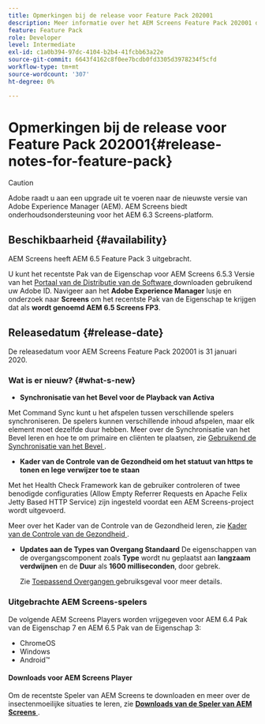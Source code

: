 ```yaml
---
title: Opmerkingen bij de release voor Feature Pack 202001
description: Meer informatie over het AEM Screens Feature Pack 202001 dat op 31 januari 2020 werd uitgebracht.
feature: Feature Pack
role: Developer
level: Intermediate
exl-id: c1a0b394-97dc-4104-b2b4-41fcbb63a22e
source-git-commit: 6643f4162c8f0ee7bcdb0fd3305d3978234f5cfd
workflow-type: tm+mt
source-wordcount: '307'
ht-degree: 0%

---
```


# Opmerkingen bij de release voor Feature Pack 202001{#release-notes-for-feature-pack}

>[!CAUTION]
>
>Adobe raadt u aan een upgrade uit te voeren naar de nieuwste versie van Adobe Experience Manager (AEM). AEM Screens biedt onderhoudsondersteuning voor het AEM 6.3 Screens-platform.

## Beschikbaarheid {#availability}

AEM Screens heeft AEM 6.5 Feature Pack 3 uitgebracht.

U kunt het recentste Pak van de Eigenschap voor AEM Screens 6.5.3 Versie van het [ Portaal van de Distributie van de Software ](https://experience.adobe.com/#/downloads/content/software-distribution/en/aem.html) downloaden gebruikend uw Adobe ID. Navigeer aan het **Adobe Experience Manager** lusje en onderzoek naar **Screens** om het recentste Pak van de Eigenschap te krijgen dat als **wordt genoemd AEM 6.5 Screens FP3**.

## Releasedatum {#release-date}

De releasedatum voor AEM Screens Feature Pack 202001 is 31 januari 2020.

### Wat is er nieuw? {#what-s-new}

* **Synchronisatie van het Bevel voor de Playback van Activa**

Met Command Sync kunt u het afspelen tussen verschillende spelers synchroniseren. De spelers kunnen verschillende inhoud afspelen, maar elk element moet dezelfde duur hebben.
Meer over de Synchronisatie van het Bevel leren en hoe te om primaire en cliënten te plaatsen, zie [ Gebruikend de Synchronisatie van het Bevel ](using-command-sync.md).

* **Kader van de Controle van de Gezondheid om het statuut van https te tonen en lege verwijzer toe te staan**

Met het Health Check Framework kan de gebruiker controleren of twee benodigde configuraties (Allow Empty Referrer Requests en Apache Felix Jetty Based HTTP Service) zijn ingesteld voordat een AEM Screens-project wordt uitgevoerd.

Meer over het Kader van de Controle van de Gezondheid leren, zie [ Kader van de Controle van de Gezondheid ](/help/user-guide/configuring-screens-introduction.md#health-check-framework).

* **Updates aan de Types van Overgang Standaard**
De eigenschappen van de overgangscomponent zoals **Type** wordt nu geplaatst aan **langzaam verdwijnen** en de **Duur** als **1600 milliseconden**, door gebrek.

  Zie [ Toepassend Overgangen ](/help/user-guide/applying-transitions.md) gebruiksgeval voor meer details.


### Uitgebrachte AEM Screens-spelers

De volgende AEM Screens Players worden vrijgegeven voor AEM 6.4 Pak van de Eigenschap 7 en AEM 6.5 Pak van de Eigenschap 3:

* ChromeOS
* Windows
* Android™

#### Downloads voor AEM Screens Player

Om de recentste Speler van AEM Screens te downloaden en meer over de insectenmoeilijke situaties te leren, zie [**Downloads van de Speler van AEM Screens** ](https://download.macromedia.com/screens/).
